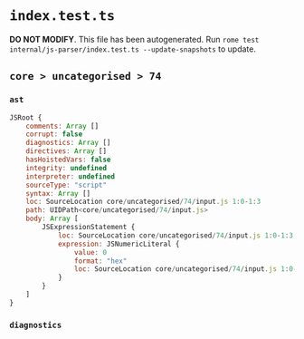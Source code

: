 # `index.test.ts`

**DO NOT MODIFY**. This file has been autogenerated. Run `rome test internal/js-parser/index.test.ts --update-snapshots` to update.

## `core > uncategorised > 74`

### `ast`

```javascript
JSRoot {
	comments: Array []
	corrupt: false
	diagnostics: Array []
	directives: Array []
	hasHoistedVars: false
	integrity: undefined
	interpreter: undefined
	sourceType: "script"
	syntax: Array []
	loc: SourceLocation core/uncategorised/74/input.js 1:0-1:3
	path: UIDPath<core/uncategorised/74/input.js>
	body: Array [
		JSExpressionStatement {
			loc: SourceLocation core/uncategorised/74/input.js 1:0-1:3
			expression: JSNumericLiteral {
				value: 0
				format: "hex"
				loc: SourceLocation core/uncategorised/74/input.js 1:0-1:3
			}
		}
	]
}
```

### `diagnostics`

```

```
